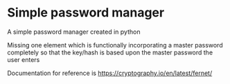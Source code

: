# Simple password manager

A simple password manager created in python

Missing one element which is functionally incorporating a master password completely so that the key/hash is based upon the master password the user enters

Documentation for reference is https://cryptography.io/en/latest/fernet/